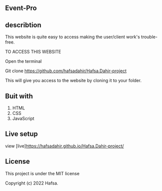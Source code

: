 

## Event-Pro

## describtion

This website is quite easy to access making the user/client work's trouble-free.
 

 TO ACCESS THIS WEBSITE

Open the terminal

Git clone https://github.com/hafsadahir/Hafsa.Dahir-project

This will give you access to the website by cloning it to your folder.




  ## Buit with
1. HTML
2. CSS
3. JavaScript 

## Live setup
view [live]https://hafsadahir.github.io/Hafsa.Dahir-project/

## License
This project is under the MIT license


 Copyright (c) 2022  Hafsa.

 

